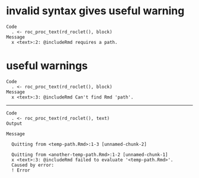 # invalid syntax gives useful warning

    Code
      . <- roc_proc_text(rd_roclet(), block)
    Message
      x <text>:2: @includeRmd requires a path.

# useful warnings

    Code
      . <- roc_proc_text(rd_roclet(), block)
    Message
      x <text>:3: @includeRmd Can't find Rmd 'path'.

---

    Code
      . <- roc_proc_text(rd_roclet(), text)
    Output
      
    Message
      
      Quitting from <temp-path.Rmd>:1-3 [unnamed-chunk-2]
      
      Quitting from <another-temp-path.Rmd>:1-2 [unnamed-chunk-1]
      x <text>:3: @includeRmd failed to evaluate '<temp-path.Rmd>'.
      Caused by error:
      ! Error

